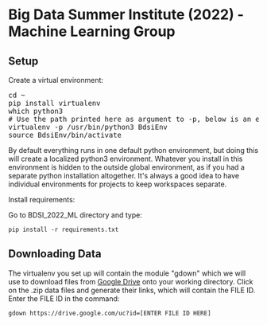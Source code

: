 # Big Data Summer Institute (2022) - Machine Learning Group

## Setup

Create a virtual environment:

<pre>
cd ~
pip install virtualenv
which python3
# Use the path printed here as argument to -p, below is an example
virtualenv -p /usr/bin/python3 BdsiEnv
source BdsiEnv/bin/activate
</pre>

By default everything runs in one default python environment,
but doing this will create a localized python3 environment. Whatever you install
in this environment is hidden to the outside global environment, as if you had
a separate python installation altogether. It's always a good idea
to have individual environments for projects to keep workspaces separate.

Install requirements:

Go to BDSI_2022_ML directory and type:

`pip install -r requirements.txt`

## Downloading Data

The virtualenv you set up will contain the module "gdown" which we will use to download files from [Google Drive](https://drive.google.com/drive/folders/1g3afNfIAtbYOcQtRBsxBUjn9tSVoNFW7?usp=sharing) onto your working directory. Click on the .zip data files and generate their links, which will contain the FILE ID. Enter the FILE ID in the command:

`gdown https://drive.google.com/uc?id=[ENTER FILE ID HERE]`


